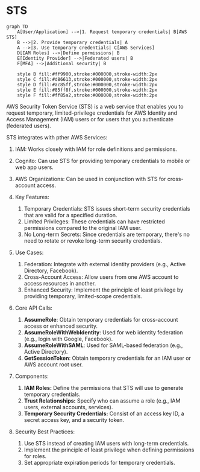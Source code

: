 # STS

```mermaid
graph TD
    A[User/Application] -->|1. Request temporary credentials| B[AWS STS]
    B -->|2. Provide temporary credentials| A
    A -->|3. Use temporary credentials| C[AWS Services]
    D[IAM Roles] -->|Define permissions| B
    E[Identity Provider] -->|Federated users| B
    F[MFA] -->|Additional security| B
    
    style B fill:#ff9900,stroke:#000000,stroke-width:2px
    style C fill:#d86613,stroke:#000000,stroke-width:2px
    style D fill:#ac85ff,stroke:#000000,stroke-width:2px
    style E fill:#85ff8f,stroke:#000000,stroke-width:2px
    style F fill:#ff85a2,stroke:#000000,stroke-width:2px
```

AWS Security Token Service (STS) is a web service that enables you to request temporary, limited-privilege credentials for AWS Identity and Access Management (IAM) users or for users that you authenticate (federated users).

STS integrates with pther AWS Services:&#x20;

1. IAM: Works closely with IAM for role definitions and permissions.&#x20;
2. Cognito: Can use STS for providing temporary credentials to mobile or web app users.&#x20;
3. AWS Organizations: Can be used in conjunction with STS for cross-account access.



1. Key Features:&#x20;
   1. Temporary Credentials: STS issues short-term security credentials that are valid for a specified duration.&#x20;
   2. Limited Privileges: These credentials can have restricted permissions compared to the original IAM user.
   3. No Long-term Secrets: Since credentials are temporary, there's no need to rotate or revoke long-term security credentials.
2. Use Cases:&#x20;
   1. Federation: Integrate with external identity providers (e.g., Active Directory, Facebook).&#x20;
   2. Cross-Account Access: Allow users from one AWS account to access resources in another.
   3. Enhanced Security: Implement the principle of least privilege by providing temporary, limited-scope credentials.
3. Core API Calls:
   1. **AssumeRole**: Obtain temporary credentials for cross-account access or enhanced security.&#x20;
   2. **AssumeRoleWithWebIdentity**: Used for web identity federation (e.g., login with Google, Facebook).
   3. **AssumeRoleWithSAML**: Used for SAML-based federation (e.g., Active Directory).
   4. **GetSessionToken**: Obtain temporary credentials for an IAM user or AWS account root user.
4. Components:&#x20;
   1. **IAM Roles:** Define the permissions that STS will use to generate temporary credentials.&#x20;
   2. **Trust Relationships:** Specify who can assume a role (e.g., IAM users, external accounts, services).&#x20;
   3. **Temporary Security Credentials:** Consist of an access key ID, a secret access key, and a security token.
5. Security Best Practices:&#x20;
   1. Use STS instead of creating IAM users with long-term credentials.&#x20;
   2. Implement the principle of least privilege when defining permissions for roles.&#x20;
   3. Set appropriate expiration periods for temporary credentials.

